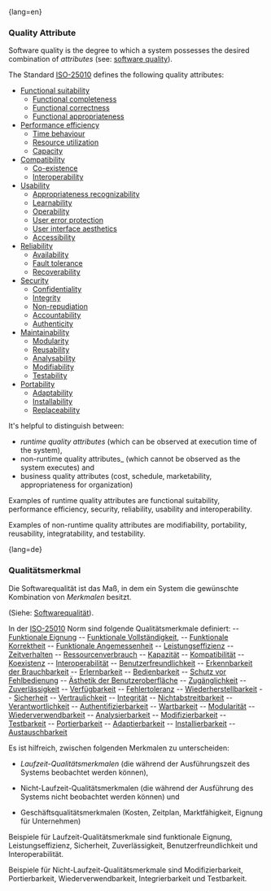 {lang=en}
### Quality Attribute

Software quality is the degree to which a system possesses the desired combination of _attributes_ (see: [software quality](#term-software-quality)).

The Standard [ISO-25010](#term-iso-25010) defines the following quality attributes:

- [Functional suitability](#term-functional-suitability-quality-attribute)
	- [Functional completeness](#term-functional-completeness-quality-attribute)
	- [Functional correctness](#term-functional-correctness-quality-attribute)
	- [Functional appropriateness](#term-functional-appropriateness-quality-attribute)
- [Performance efficiency](#term-performance-efficiency-quality-attribute)
	- [Time behaviour](#term-time-behaviour-quality-attribute)
	- [Resource utilization](#term-resource-utilization-quality-attribute)
	- [Capacity](#term-capacity-quality-attribute)
- [Compatibility](#term-compatibility-quality-attribute)
	- [Co-existence](#term-co-existence-quality-attribute)
	- [Interoperability](#term-interoperability-quality-attribute)
- [Usability](#term-usability-quality-attribute)
	- [Appropriateness recognizability](#term-appropriateness-recognizability-quality-attribute)
	- [Learnability](#term-learnability-quality-attribute)
	- [Operability](#term-operability-quality-attribute)
	- [User error protection](#term-user-error-protection-quality-attribute)
	- [User interface aesthetics](#term-user-interface-aesthetics-quality-attribute)
	- [Accessibility](#term-accessibility-quality-attribute)
- [Reliability](#term-reliability-quality-attribute)
	- [Availability](#term-availability-quality-attribute)
	- [Fault tolerance](#term-fault-tolerance-quality-attribute)
	- [Recoverability](#term-recoverability-quality-attribute)
- [Security](#term-security-quality-attribute)
	- [Confidentiality](#term-confidentiality-quality-attribute)
	- [Integrity](#term-integrity-quality-attribute)
	- [Non-repudiation](#term-non-repudiation-quality-attribute)
	- [Accountability](#term-accountability-quality-attribute)
	- [Authenticity](#term-authenticity-quality-attribute)
- [Maintainability](#term-maintainability-quality-attribute)
	- [Modularity](#term-modularity-quality-attribute)
	- [Reusability](#term-reusability-quality-attribute)
	- [Analysability](#term-analysability-quality-attribute)
	- [Modifiability](#term-modifiability-quality-attribute)
	- [Testability](#term-testability-quality-attribute)
- [Portability](#term-portability-quality-attribute)
	- [Adaptability](#term-adaptability-quality-attribute)
	- [Installability](#term-installability-quality-attribute)
	- [Replaceability](#term-replaceability-quality-attribute)


It's helpful to distinguish between:

* _runtime quality attributes_ (which can be observed at execution time of the system),
* non-runtime quality attributes_ (which cannot be observed as the system executes) and
* business quality attributes (cost, schedule, marketability, appropriateness for organization)

Examples of runtime quality attributes are functional suitability, performance efficiency, security, reliability, usability and interoperability.

Examples of non-runtime quality attributes are modifiability, portability, reusability, integratability, and testability.

{lang=de}
### Qualitätsmerkmal

Die Softwarequalität ist das Maß, in dem ein System die gewünschte
Kombination von *Merkmalen* besitzt.

(Siehe: [Softwarequalität](#term-software-quality)).

In der [ISO-25010](#term-iso-25010) Norm sind folgende Qualitätsmerkmale
definiert: -- [Funktionale Eignung](#term-functional-suitability-quality-attribute) -- [Funktionale
Vollständigkeit,](#term-functional-completeness-quality-attribute) -- [Funktionale
Korrektheit](#term-functional-correctness-quality-attribute) -- [Funktionale
Angemessenheit](#term-functional-suitability-quality-attribute) -- [Leistungseffizienz](#term-performance-efficiency-quality-attribute)
-- [Zeitverhalten](#term-time-behaviour-quality-attribute) --
[Ressourcenverbrauch](#term-resource-utilization-quality-attribute) -- [Kapazität](#term-capacity-quality-attribute) --
[Kompatibilität](#term-compatibility-quality-attribute) -- [Koexistenz](#term-co-existence-quality-attribute) --
[Interoperabilität](#term-interoperability-quality-attribute) --
[Benutzerfreundlichkeit](#term-usability-quality-attribute) --
[Erkennbarkeit der Brauchbarkeit](#term-appropriateness-recognizability-quality-attribute) --
[Erlernbarkeit](#term-learnability-quality-attribute) -- [Bedienbarkeit](#term-operability-quality-attribute) --
[Schutz vor Fehlbedienung](#term-user-error-protection-quality-attribute) -- [Ästhetik der
Benutzeroberfläche](#term-user-interface-aesthetics-quality-attribute) -- [Zugänglichkeit](#term-accessibility-quality-attribute)
-- [Zuverlässigkeit](#term-reliability-quality-attribute) -- [Verfügbarkeit](#term-availability-quality-attribute)
-- [Fehlertoleranz](#term-fault-tolerance-quality-attribute) --
[Wiederherstellbarkeit](#term-recoverability-quality-attribute) -- [Sicherheit](#term-security-quality-attribute)
-- [Vertraulichkeit](#term-confidentiality-quality-attribute) -- [Integrität](#term-integrity-quality-attribute) --
[Nichtabstreitbarkeit](#term-non-repudiation-quality-attribute) --
[Verantwortlichkeit](#term-accountability-quality-attribute) --
[Authentifizierbarkeit](#term-authenticity-quality-attribute) -- [Wartbarkeit](#term-maintainability-quality-attribute)
-- [Modularität](#term-modularity-quality-attribute) --
[Wiederverwendbarkeit](#term-reusability-quality-attribute) --
[Analysierbarkeit](#term-analysability-quality-attribute) --
[Modifizierbarkeit](#term-modifiability-quality-attribute) --
[Testbarkeit](#term-testability-quality-attribute) -- [Portierbarkeit](#term-portability-quality-attribute) --
[Adaptierbarkeit](#term-adaptability-quality-attribute) -- [Installierbarkeit](#term-installability-quality-attribute)
-- [Austauschbarkeit](#term-replaceability-quality-attribute)


Es ist hilfreich, zwischen folgenden Merkmalen zu unterscheiden:

-   *Laufzeit-Qualitätsmerkmalen* (die während der Ausführungszeit des
    Systems beobachtet werden können),

-   Nicht-Laufzeit-Qualitätsmerkmalen (die während der Ausführung des
    Systems nicht beobachtet werden können) und

-   Geschäftsqualitätsmerkmalen (Kosten, Zeitplan, Marktfähigkeit,
    Eignung für Unternehmen)

Beispiele für Laufzeit-Qualitätsmerkmale sind funktionale Eignung,
Leistungseffizienz, Sicherheit, Zuverlässigkeit,
Benutzerfreundlichkeit und Interoperabilität.

Beispiele für Nicht-Laufzeit-Qualitätsmerkmale sind Modifizierbarkeit,
Portierbarkeit, Wiederverwendbarkeit, Integrierbarkeit und
Testbarkeit.

